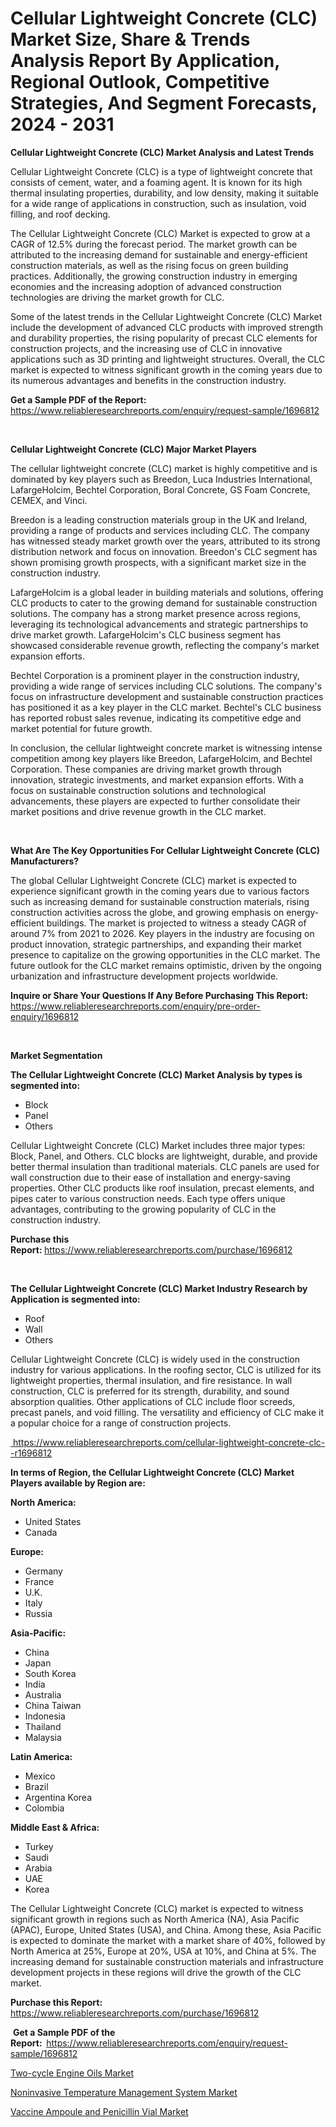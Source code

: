 <p><h1>Cellular Lightweight Concrete (CLC) Market Size, Share & Trends Analysis Report By Application, Regional Outlook, Competitive Strategies, And Segment Forecasts, 2024 - 2031</h1></p><p><strong>Cellular Lightweight Concrete (CLC) Market Analysis and Latest Trends</strong></p>
<p><p>Cellular Lightweight Concrete (CLC) is a type of lightweight concrete that consists of cement, water, and a foaming agent. It is known for its high thermal insulating properties, durability, and low density, making it suitable for a wide range of applications in construction, such as insulation, void filling, and roof decking.</p><p>The Cellular Lightweight Concrete (CLC) Market is expected to grow at a CAGR of 12.5% during the forecast period. The market growth can be attributed to the increasing demand for sustainable and energy-efficient construction materials, as well as the rising focus on green building practices. Additionally, the growing construction industry in emerging economies and the increasing adoption of advanced construction technologies are driving the market growth for CLC.</p><p>Some of the latest trends in the Cellular Lightweight Concrete (CLC) Market include the development of advanced CLC products with improved strength and durability properties, the rising popularity of precast CLC elements for construction projects, and the increasing use of CLC in innovative applications such as 3D printing and lightweight structures. Overall, the CLC market is expected to witness significant growth in the coming years due to its numerous advantages and benefits in the construction industry.</p></p>
<p><strong>Get a Sample PDF of the Report:&nbsp;</strong> <a href="https://www.reliableresearchreports.com/enquiry/request-sample/1696812">https://www.reliableresearchreports.com/enquiry/request-sample/1696812</a></p>
<p>&nbsp;</p>
<p><strong>Cellular Lightweight Concrete (CLC) Major Market Players</strong></p>
<p><p>The cellular lightweight concrete (CLC) market is highly competitive and is dominated by key players such as Breedon, Luca Industries International, LafargeHolcim, Bechtel Corporation, Boral Concrete, GS Foam Concrete, CEMEX, and Vinci.</p><p>Breedon is a leading construction materials group in the UK and Ireland, providing a range of products and services including CLC. The company has witnessed steady market growth over the years, attributed to its strong distribution network and focus on innovation. Breedon's CLC segment has shown promising growth prospects, with a significant market size in the construction industry.</p><p>LafargeHolcim is a global leader in building materials and solutions, offering CLC products to cater to the growing demand for sustainable construction solutions. The company has a strong market presence across regions, leveraging its technological advancements and strategic partnerships to drive market growth. LafargeHolcim's CLC business segment has showcased considerable revenue growth, reflecting the company's market expansion efforts.</p><p>Bechtel Corporation is a prominent player in the construction industry, providing a wide range of services including CLC solutions. The company's focus on infrastructure development and sustainable construction practices has positioned it as a key player in the CLC market. Bechtel's CLC business has reported robust sales revenue, indicating its competitive edge and market potential for future growth.</p><p>In conclusion, the cellular lightweight concrete market is witnessing intense competition among key players like Breedon, LafargeHolcim, and Bechtel Corporation. These companies are driving market growth through innovation, strategic investments, and market expansion efforts. With a focus on sustainable construction solutions and technological advancements, these players are expected to further consolidate their market positions and drive revenue growth in the CLC market.</p></p>
<p>&nbsp;</p>
<p><strong>What Are The Key Opportunities For Cellular Lightweight Concrete (CLC) Manufacturers?</strong></p>
<p><p>The global Cellular Lightweight Concrete (CLC) market is expected to experience significant growth in the coming years due to various factors such as increasing demand for sustainable construction materials, rising construction activities across the globe, and growing emphasis on energy-efficient buildings. The market is projected to witness a steady CAGR of around 7% from 2021 to 2026. Key players in the industry are focusing on product innovation, strategic partnerships, and expanding their market presence to capitalize on the growing opportunities in the CLC market. The future outlook for the CLC market remains optimistic, driven by the ongoing urbanization and infrastructure development projects worldwide.</p></p>
<p><strong>Inquire or Share Your Questions If Any Before Purchasing This Report:</strong> <a href="https://www.reliableresearchreports.com/enquiry/pre-order-enquiry/1696812">https://www.reliableresearchreports.com/enquiry/pre-order-enquiry/1696812</a></p>
<p>&nbsp;</p>
<p><strong>Market Segmentation</strong></p>
<p><strong>The Cellular Lightweight Concrete (CLC) Market Analysis by types is segmented into:</strong></p>
<p><ul><li>Block</li><li>Panel</li><li>Others</li></ul></p>
<p><p>Cellular Lightweight Concrete (CLC) Market includes three major types: Block, Panel, and Others. CLC blocks are lightweight, durable, and provide better thermal insulation than traditional materials. CLC panels are used for wall construction due to their ease of installation and energy-saving properties. Other CLC products like roof insulation, precast elements, and pipes cater to various construction needs. Each type offers unique advantages, contributing to the growing popularity of CLC in the construction industry.</p></p>
<p><strong>Purchase this Report:&nbsp;</strong><a href="https://www.reliableresearchreports.com/purchase/1696812">https://www.reliableresearchreports.com/purchase/1696812</a></p>
<p>&nbsp;</p>
<p><strong>The Cellular Lightweight Concrete (CLC) Market Industry Research by Application is segmented into:</strong></p>
<p><ul><li>Roof</li><li>Wall</li><li>Others</li></ul></p>
<p><p>Cellular Lightweight Concrete (CLC) is widely used in the construction industry for various applications. In the roofing sector, CLC is utilized for its lightweight properties, thermal insulation, and fire resistance. In wall construction, CLC is preferred for its strength, durability, and sound absorption qualities. Other applications of CLC include floor screeds, precast panels, and void filling. The versatility and efficiency of CLC make it a popular choice for a range of construction projects.</p></p>
<p><a href="https://www.reliableresearchreports.com/cellular-lightweight-concrete-clc--r1696812">&nbsp;https://www.reliableresearchreports.com/cellular-lightweight-concrete-clc--r1696812</a></p>
<p><strong>In terms of Region, the Cellular Lightweight Concrete (CLC) Market Players available by Region are:</strong></p>
<p>
    <p> <strong> North America: </strong>
        <ul>
            <li>United States</li>
            <li>Canada</li>
        </ul>
        </p> 
    <p> <strong> Europe: </strong>
        <ul>
            <li>Germany</li>
            <li>France</li>
            <li>U.K.</li>
            <li>Italy</li>
            <li>Russia</li>
        </ul>
        </p> 
    <p> <strong> Asia-Pacific: </strong>
        <ul>
            <li>China</li>
            <li>Japan</li>
            <li>South Korea</li>
            <li>India</li>
            <li>Australia</li>
            <li>China Taiwan</li>
            <li>Indonesia</li>
            <li>Thailand</li>
            <li>Malaysia</li>
        </ul>
        </p> 
    <p> <strong> Latin America: </strong>
        <ul>
            <li>Mexico</li>
            <li>Brazil</li>
            <li>Argentina Korea</li>
            <li>Colombia</li>
        </ul>
        </p> 
    <p> <strong> Middle East & Africa: </strong>
        <ul>
            <li>Turkey</li>
            <li>Saudi</li>
            <li>Arabia</li>
            <li>UAE</li>
            <li>Korea</li>
        </ul>
    </p>
    </p>
<p><p>The Cellular Lightweight Concrete (CLC) market is expected to witness significant growth in regions such as North America (NA), Asia Pacific (APAC), Europe, United States (USA), and China. Among these, Asia Pacific is expected to dominate the market with a market share of 40%, followed by North America at 25%, Europe at 20%, USA at 10%, and China at 5%. The increasing demand for sustainable construction materials and infrastructure development projects in these regions will drive the growth of the CLC market.</p></p>
<p><strong>Purchase this Report: </strong><a href="https://www.reliableresearchreports.com/purchase/1696812">https://www.reliableresearchreports.com/purchase/1696812</a></p>
<p>&nbsp;<strong>Get a Sample PDF of the Report:&nbsp;&nbsp;</strong><a href="https://www.reliableresearchreports.com/enquiry/request-sample/1696812">https://www.reliableresearchreports.com/enquiry/request-sample/1696812</a></p>
<p><strong></strong></p>
<p><p><a href="https://github.com/hzxpgedq27/Market-Research-Report-List-1/blob/main/two-cycle-engine-oils-market.md">Two-cycle Engine Oils Market</a></p><p><a href="https://github.com/waylose1223/Market-Research-Report-List-1/blob/main/noninvasive-temperature-management-system-market.md">Noninvasive Temperature Management System Market</a></p><p><a href="https://github.com/EdwarWatkinXXdd/Market-Research-Report-List-1/blob/main/vaccine-ampoule-and-penicillin-vial-market.md">Vaccine Ampoule and Penicillin Vial Market</a></p></p>
